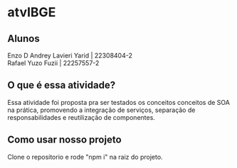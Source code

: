 # atvIBGE
## Alunos
Enzo D Andrey Lavieri Yarid | 22308404-2 <br>
Rafael Yuzo Fuzii | 22257557-2

## O que é essa atividade?
Essa atividade foi proposta pra ser testados os conceitos conceitos de SOA na prática, promovendo a integração de serviços, separação de responsabilidades e reutilização de componentes.

## Como usar nosso projeto
Clone o repositorio e rode "npm i" na raiz do projeto.
